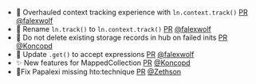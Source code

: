 - 🚸 Overhauled context tracking experience with `ln.context.track()` [PR](https://github.com/laminlabs/lamindb/pull/1816) [@falexwolf](https://github.com/falexwolf)
- 🚚 Rename `ln.track()` to `ln.context.track()` [PR](https://github.com/laminlabs/lamin-cli/pull/62) [@falexwolf](https://github.com/falexwolf)
- 🐛 Do not delete existing storage records in hub on failed inits [PR](https://github.com/laminlabs/lamindb-setup/pull/821) [@Koncopd](https://github.com/Koncopd)
- 🚸 Update `.get()` to accept expressions [PR](https://github.com/laminlabs/lamindb/pull/1815) [@falexwolf](https://github.com/falexwolf)
- ✨ New features for MappedCollection [PR](https://github.com/laminlabs/lamindb/pull/1812) [@Koncopd](https://github.com/Koncopd)
- 🐛Fix Papalexi missing hto:technique [PR](https://github.com/laminlabs/lamindb/pull/1813) [@Zethson](https://github.com/Zethson)
